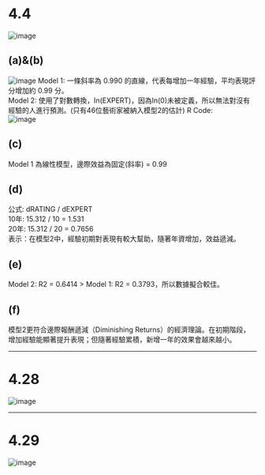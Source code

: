 # 4.4
![image](https://github.com/user-attachments/assets/9414dbfc-a1b6-4eaf-a226-3d70a51ee420)
## (a)&(b)   
![image](https://github.com/user-attachments/assets/657999ce-70ad-439f-9055-80416466e4e6)
Model 1: 一條斜率為 0.990 的直線，代表每增加一年經驗，平均表現評分增加約 0.99 分。   
Model 2: 使用了對數轉換，In(EXPERT)，因為In(0)未被定義，所以無法對沒有經驗的人進行預測。(只有46位藝術家被納入模型2的估計)
R Code:   
![image](https://github.com/user-attachments/assets/00fa15ca-dd0b-492b-a428-669bf8efc492)
## (c)
Model 1 為線性模型，邊際效益為固定(斜率) = 0.99
## (d)
公式: dRATING / dEXPERT   
10年: 15.312 / 10 = 1.531   
20年: 15.312 / 20 = 0.7656   
表示：在模型2中，經驗初期對表現有較大幫助，隨著年資增加，效益遞減。   
## (e)
Model 2: R2 = 0.6414 > Model 1: R2 = 0.3793，所以數據擬合較佳。   

## (f)
模型2更符合邊際報酬遞減（Diminishing Returns）的經濟理論。在初期階段，增加經驗能顯著提升表現；但隨著經驗累積，新增一年的效果會越來越小。   

------
# 4.28
![image](https://github.com/user-attachments/assets/e0e84eb5-d215-4be5-8137-baf0ef8b45ff)



------
# 4.29
![image](https://github.com/user-attachments/assets/8e310906-de2c-4fe8-a0e8-576293f1f2cf)
